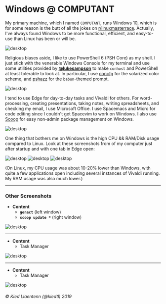 # Windows @ COMPUTANT
My primary machine, which I named `COMPUTANT`, runs Windows 10, which is for some reason is the butt of all the jokes on [r/linuxmasterrace](https://www.reddit.com/r/linuxmasterrace/). Actually, I've always found Windows to be more functional, efficient, and easy-to-use than Linux has been or will be.

<picture>
  <source srcset="/images/screenshot-windows-9.webp" type="image/webp">
  <source srcset="/images/screenshot-windows-9.png" type="image/png">
  <img src="/images/screenshot-windows-9.png" alt="desktop">
</picture>

Religious biases aside, I like to use PowerShell 6 (PSH Core) as my shell. I just stick with the venerable Windows Console for my terminal and use some utilities provided by [**@lukesampson**](https://github.com/lukesampson) to make `conhost` and PowerShell at least tolerable to look at. In particular, I use [concfg](https://github.com/lukesampson/concfg) for the solarized color scheme, and [pshazz](https://github.com/lukesampson/pshazz) for the `babun`-themed prompt.

<picture>
  <source srcset="/images/screenshot-windows-6.webp" type="image/webp">
  <source srcset="/images/screenshot-windows-6.png" type="image/png">
  <img src="/images/screenshot-windows-6.png" alt="desktop">
</picture>

I tend to use Edge for day-to-day tasks and Vivaldi for others. For word-processing, creating presentations, taking notes, writing spreadsheets, and checking my email, I use Microsoft Office. I use Spacemacs and Micro for code editing since I couldn't get Spacevim to work on Windows. I also use [Scoop](https://scoop.sh) for easy non-admin package management on Windows.

<picture>
  <source srcset="/images/screenshot-windows-8.webp" type="image/webp">
  <source srcset="/images/screenshot-windows-8.png" type="image/png">
  <img src="/images/screenshot-windows-8.png" alt="desktop">
</picture>

One thing that bothers me on Windows is the high CPU && RAM/Disk usage compared to Linux. Look at these screenshots from of my computer just after startup and with one tab in Edge open:

<picture>
  <source srcset="/images/screenshot-windows-1.webp" type="image/webp">
  <source srcset="/images/screenshot-windows-1.png" type="image/png">
  <img src="/images/screenshot-windows-1.png" alt="desktop">
</picture>

<picture>
  <source srcset="/images/screenshot-windows-3.webp" type="image/webp">
  <source srcset="/images/screenshot-windows-3.png" type="image/png">
  <img src="/images/screenshot-windows-3.png" alt="desktop">
</picture>

<picture>
  <source srcset="/images/screenshot-windows-2.webp" type="image/webp">
  <source srcset="/images/screenshot-windows-2.png" type="image/png">
  <img src="/images/screenshot-windows-2.png" alt="desktop">
</picture>

(On Linux, my CPU usage was about 10-20% lower than Windows, with quite a few applications open including several instances of Vivaldi running. My RAM usage was also much lower.)

---

### Other Screenshots

- **Content**
    - **`genact`** (left window)
    - **`scoop update *`** (right window)
    
<picture>
  <source srcset="/images/screenshot-windows-7.webp" type="image/webp">
  <source srcset="/images/screenshot-windows-7.png" type="image/png">
  <img src="/images/screenshot-windows-7.png" alt="desktop">
</picture>

---

- **Content**
    - Task Manager

<picture>
  <source srcset="/images/screenshot-windows-5.webp" type="image/webp">
  <source srcset="/images/screenshot-windows-5.png" type="image/png">
  <img src="/images/screenshot-windows-5.png" alt="desktop">
</picture>

---

- **Content**
    - Task Manager

<picture>
  <source srcset="/images/screenshot-windows-4.webp" type="image/webp">
  <source srcset="/images/screenshot-windows-4.png" type="image/png">
  <img src="/images/screenshot-windows-4.png" alt="desktop">
</picture>

###### &#xA9; Kied Llaentenn (@kiedtl) 2019
